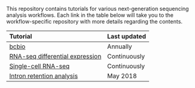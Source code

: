 This repository contains tutorials for various next-generation sequencing analysis workflows. Each link in the table below will take you to the workflow-specific repository with more details regarding the contents.

| Tutorial | Last updated |
|:------------------------|:----------|
| [bcbio](https://hbctraining.github.io/In-depth-NGS-Data-Analysis-Course/sessionIV/lessons/04_bcbio_nextgen.html) | Annually |
| [RNA-seq differential expression]() | Continuously |
| [Single-cell RNA-seq]() | Continuously |
| [Intron retention analysis](https://github.com/hbc/knowledgebase/tree/master/Tutorials/Intron%20retention%20analysis) | May 2018 |
